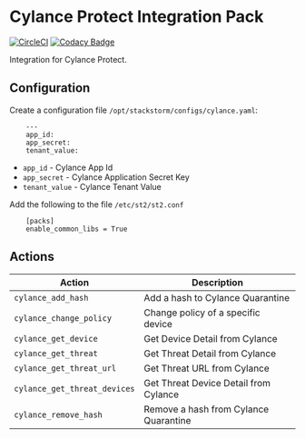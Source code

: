 # Cylance Protect Integration Pack

[![CircleCI](https://circleci.com/gh/syncurity-exchange/cylance-protect.svg?style=svg&circle-token=de504c5479bbd93076025b198854c88a559100fc)](https://circleci.com/gh/syncurity-exchange/cylance-protect)
[![Codacy Badge](https://api.codacy.com/project/badge/Grade/e780dfa956aa4882807fb582ea4e1212)](https://www.codacy.com?utm_source=github.com&amp;utm_medium=referral&amp;utm_content=syncurity-exchange/cylance-protect&amp;utm_campaign=Badge_Grade)


Integration for Cylance Protect.

## Configuration

Create a configuration file `/opt/stackstorm/configs/cylance.yaml`:

```
    ---
    app_id: 
    app_secret: 
    tenant_value: 

```

* ``app_id`` - Cylance App Id 
* ``app_secret`` - Cylance Application Secret Key
* ``tenant_value`` - Cylance Tenant Value


Add the following to the file `/etc/st2/st2.conf`

```
    [packs]
    enable_common_libs = True
```

## Actions

| Action | Description|
|---|---|
| ``cylance_add_hash`` | Add a hash to Cylance Quarantine
| ``cylance_change_policy`` | Change policy of a specific device
| ``cylance_get_device`` | Get Device Detail from Cylance
| ``cylance_get_threat`` | Get Threat Detail from Cylance
| ``cylance_get_threat_url`` | Get Threat URL from Cylance
| ``cylance_get_threat_devices`` | Get Threat Device Detail from Cylance
| ``cylance_remove_hash`` | Remove a hash from Cylance Quarantine
